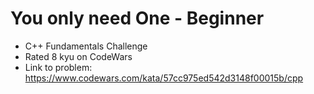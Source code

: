 # You only need One - Beginner

* C++ Fundamentals Challenge
* Rated 8 kyu on CodeWars
* Link to problem: https://www.codewars.com/kata/57cc975ed542d3148f00015b/cpp